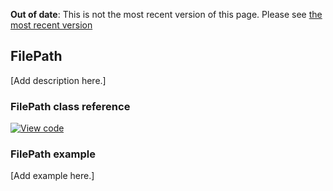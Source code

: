 <span class="warnings">**Out of date**: This is not the most recent version of this page. Please see [the most recent version](y)</span>
## FilePath

[Add description here.]

### FilePath class reference
[![View code](https://www.mbed.com/embed/?type=library)](https://os.mbed.com/docs/v5.6/mbed-os-api-doxy/classmbed_1_1_file_path.html)

### FilePath example

[Add example here.]
